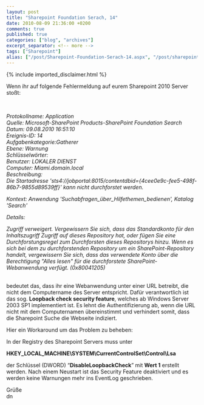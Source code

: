 ```yaml
---
layout: post
title: "Sharepoint Foundation Serach, 14"
date: 2010-08-09 21:36:00 +0200
comments: true
published: true
categories: ["blog", "archives"]
excerpt_separator: <!-- more -->
tags: ["Sharepoint"]
alias: ["/post/Sharepoint-Foundation-Serach-14.aspx", "/post/sharepoint-foundation-serach-14.aspx"]
---
```

<!-- more -->
{% include imported_disclaimer.html %}
<p>Wenn ihr auf folgende Fehlermeldung auf eurem Sharepoint 2010 Server stoßt:</p>  <p>&#160;</p>  <p><em>Protokollname: Application     <br />Quelle: Microsoft-SharePoint Products-SharePoint Foundation Search      <br />Datum: 09.08.2010 16:51:10      <br />Ereignis-ID: 14      <br />Aufgabenkategorie:Gatherer      <br />Ebene: Warnung      <br />Schlüsselwörter:      <br />Benutzer: LOKALER DIENST      <br />Computer: Miami.domain.local      <br />Beschreibung:      <br />Die Startadresse 'sts4://jobportal:8015/contentdbid={4cee0e9c-fee5-498f-86b7-9855d89539ff}' kann nicht durchforstet werden.</em></p>  <p><em>Kontext: Anwendung 'Suchabfragen_über_Hilfethemen_bedienen', Katalog 'Search'</em></p>  <p><em>Details:</em></p>  <p><em>Zugriff verweigert. Vergewissern Sie sich, dass das Standardkonto für den Inhaltszugriff Zugriff auf dieses Repository hat, oder fügen Sie eine Durchforstungsregel zum Durchforsten dieses Repositorys hinzu. Wenn es sich bei dem zu durchforstenden Repository um ein SharePoint-Repository handelt, vergewissern Sie sich, dass das verwendete Konto über die Berechtigung &quot;Alles lesen&quot; für die durchforstete SharePoint-Webanwendung verfügt. (0x80041205)</em></p>  <p>   <br />bedeutet das, dass ihr eine Webanwendung unter einer URL betreibt, die nicht dem Computername des Server entspricht. Dafür verantwortlich ist das sog. <strong>Loopback check security feature</strong>, welches ab Windows Server 2003 SP1 implementiert ist. Es lehnt die Authentifizierung ab, wenn die URL nicht mit dem Computernamen übereinstimmt und verhindert somit, dass die Sharepoint Suche die Webseite indiziert.</p>  <p>Hier ein Workaround um das Problem zu beheben:</p>  <p>In der Registry des Sharepoint Servers muss unter </p>  <p><strong>HKEY_LOCAL_MACHINE\SYSTEM\CurrentControlSet\Control\Lsa</strong></p>  <p>der Schlüssel (DWORD) “<strong>DisableLoopbackCheck</strong>” mit <strong>Wert 1</strong> erstellt werden. Nach einem Neustart ist das Security Feature deaktiviert und es werden keine Warnungen mehr ins EventLog geschrieben.</p>  <p>Grüße   <br />dn</p>
